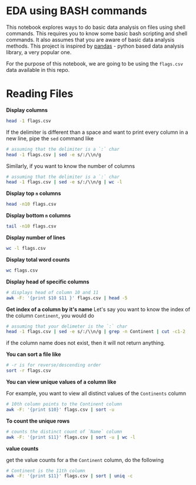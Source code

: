 # EDA using BASH commands

This notebook explores ways to do basic data analysis on files using shell commands. This requires you to know some basic bash scripting and shell commands. It also assumes that you are aware of basic data analysis methods. This project is inspired by [pandas](https://pandas.pydata.org/) - python based data analysis library, a very popular one.

For the purpose of this notebook, we are going to be using the `flags.csv` data available in this repo.

# Reading Files

**Display columns**

```bash
head -1 flags.csv
```

If the delimiter is different than a space and want to print every column in a new line, pipe the `sed` command like

```bash
# assuming that the delimiter is a `:` char
head -1 flags.csv | sed -e s/:/\\n/g
```

Similarly, if you want to know the number of columns

```bash
# assuming that the delimiter is a `:` char
head -1 flags.csv | sed -e s/:/\\n/g | wc -l
```


**Display top `n` columns**

```bash
head -n10 flags.csv
```

**Display bottom `n` columns**

```bash
tail -n10 flags.csv
```

**Display number of lines**

```bash
wc -l flags.csv
```

**Display total word counts**

```bash
wc flags.csv
```

**Display head of specific columns**

```bash
# displays head of column 10 and 11
awk -F: '{print $10 $11 }' flags.csv | head -5
```

**Get index of a column by it's name**
Let's say you want to know the index of the column `Continent`, you would do

```bash
# assuming that your delimeter is the `:` char
head -1 flags.csv | sed -e s/:/\\n/g | grep -n Continent | cut -c1-2 
```

if the column name does not exist, then it will not return anything.

**You can sort a file like**

```bash
# -r is for reverse/descending order
sort -r flags.csv
```

**You can view unique values of a column like**

For example, you want to view all distinct values of the `Continents` column

```bash
# 10th column points to the Continent column
awk -F: '{print $10}' flags.csv | sort -u
```

**To count the unique rows**

```bash
# counts the distinct count of `Name` column
awk -F: '{print $11}' flags.csv | sort -u | wc -l
```

**value counts**

get the value counts for a the `Continent` column, do the following

```bash
# Continent is the 11th column
awk -F: '{print $11}' flags.csv | sort | uniq -c
```
